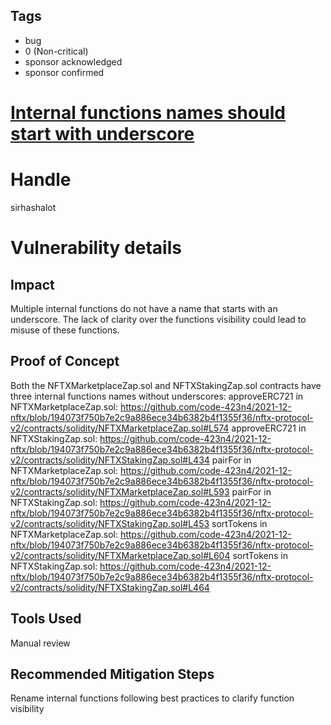 ## Tags

- bug
- 0 (Non-critical)
- sponsor acknowledged
- sponsor confirmed

# [Internal functions names should start with underscore](https://github.com/code-423n4/2021-12-nftx-findings/issues/124) 

# Handle

sirhashalot


# Vulnerability details

## Impact

Multiple internal functions do not have a name that starts with an underscore. The lack of clarity over the functions visibility could lead to misuse of these functions.

## Proof of Concept
Both the NFTXMarketplaceZap.sol and NFTXStakingZap.sol contracts have three internal functions names without underscores:
approveERC721 in NFTXMarketplaceZap.sol: https://github.com/code-423n4/2021-12-nftx/blob/194073f750b7e2c9a886ece34b6382b4f1355f36/nftx-protocol-v2/contracts/solidity/NFTXMarketplaceZap.sol#L574
approveERC721 in NFTXStakingZap.sol: https://github.com/code-423n4/2021-12-nftx/blob/194073f750b7e2c9a886ece34b6382b4f1355f36/nftx-protocol-v2/contracts/solidity/NFTXStakingZap.sol#L434
pairFor in NFTXMarketplaceZap.sol: https://github.com/code-423n4/2021-12-nftx/blob/194073f750b7e2c9a886ece34b6382b4f1355f36/nftx-protocol-v2/contracts/solidity/NFTXMarketplaceZap.sol#L593
pairFor in NFTXStakingZap.sol: https://github.com/code-423n4/2021-12-nftx/blob/194073f750b7e2c9a886ece34b6382b4f1355f36/nftx-protocol-v2/contracts/solidity/NFTXStakingZap.sol#L453
sortTokens in NFTXMarketplaceZap.sol: https://github.com/code-423n4/2021-12-nftx/blob/194073f750b7e2c9a886ece34b6382b4f1355f36/nftx-protocol-v2/contracts/solidity/NFTXMarketplaceZap.sol#L604
sortTokens in NFTXStakingZap.sol: https://github.com/code-423n4/2021-12-nftx/blob/194073f750b7e2c9a886ece34b6382b4f1355f36/nftx-protocol-v2/contracts/solidity/NFTXStakingZap.sol#L464

## Tools Used

Manual review

## Recommended Mitigation Steps

Rename internal functions following best practices to clarify function visibility

